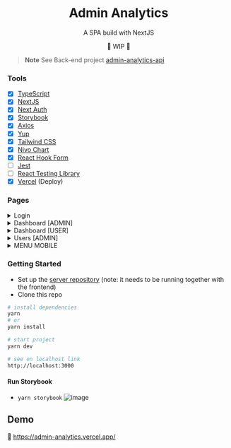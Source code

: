<h1 align="center">Admin Analytics</h1>

<p align="center">A SPA build with NextJS</p>

<p align="center">🚧 WIP 🚧</p> 

> **Note**
> See Back-end project [admin-analytics-api](https://github.com/biantris/admin-analytics-api)

### Tools

- [x] [TypeScript](https://www.typescriptlang.org/)
- [x] [NextJS](https://nextjs.org/)
- [x] [Next Auth](https://next-auth.js.org/)
- [x] [Storybook](https://storybook.js.org/)
- [x] [Axios](https://axios-http.com/)
- [x] [Yup](https://github.com/jquense/yup)
- [x] [Tailwind CSS](https://tailwindcss.com/)
- [x] [Nivo Chart](https://nivo.rocks/)
- [x] [React Hook Form](https://react-hook-form.com/)
- [ ] [Jest](https://jestjs.io/)
- [ ] [React Testing Library](https://testing-library.com/)
- [x] [Vercel](https://vercel.com/) (Deploy)

### Pages

<details>
<summary>Login</summary>

![NexSnap-Mar-10-2023_12-04-38_PM](https://user-images.githubusercontent.com/65451957/224350292-3b148da2-c38c-4142-abbd-2946d441eefc.png)

</summary>
</details>

<details>
<summary>Dashboard [ADMIN]</summary>

![NexSnap-Mar-11-2023_06-55-53_PM](https://user-images.githubusercontent.com/65451957/224513125-daf26cd9-fee8-4990-a769-091f899d4b21.png)

</summary>
</details>

<details>
<summary>Dashboard [USER]</summary>

![NexSnap-Mar-11-2023_06-58-48_PM](https://user-images.githubusercontent.com/65451957/224513181-333ce503-4577-4da0-a26e-3177a9213a73.png)

</summary>
</details>

<details>
<summary>Users [ADMIN]</summary>

![NexSnap-Mar-11-2023_07-00-16_PM](https://user-images.githubusercontent.com/65451957/224513225-d00f5b68-a080-4172-8478-d54f0b6d2780.png)

</summary>
</details>

<details>
<summary>MENU MOBILE</summary>

![image](https://user-images.githubusercontent.com/65451957/224513339-0706b56b-2614-452e-a636-ad3dd65f12e3.png)

</summary>
</details>

### Getting Started

- Set up the [server repository](https://github.com/biantris/admin-analytics-api) (note: it needs to be running together with the frontend)
- Clone this repo

```sh
# install dependencies
yarn
# or
yarn install

# start project
yarn dev

# see on localhost link
http://localhost:3000
```

#### Run Storybook
- `yarn storybook`
![image](https://user-images.githubusercontent.com/65451957/188338652-8cabae6b-f16c-4c4f-943c-1be6e4884426.png)

## Demo

🔗 https://admin-analytics.vercel.app/
